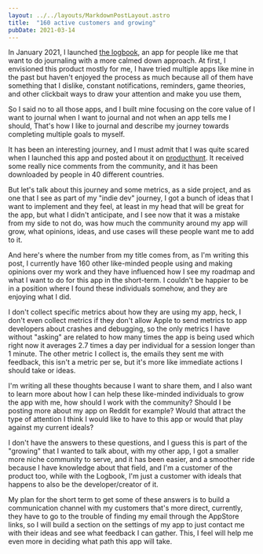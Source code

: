 ```yaml
---
layout: ../../layouts/MarkdownPostLayout.astro
title:  "160 active customers and growing"
pubDate: 2021-03-14
---
```


In January 2021, I launched [the logbook](https://logbook.today/), an app for people like me that want to do journaling with a more calmed down approach. At first, I envisioned this product mostly for me, I have tried multiple apps like mine in the past but haven't enjoyed the process as much because all of them have something that I dislike, constant notifications, reminders, game theories, and other clickbait ways to draw your attention and make you use them,

So I said no to all those apps, and I built mine focusing on the core value of I want to journal when I want to journal and not when an app tells me I should, That's how I like to journal and describe my journey towards completing multiple goals to myself.

It has been an interesting journey, and I must admit that I was quite scared when I launched this app and posted about it on [producthunt](https://www.producthunt.com/posts/logbook). It received some really nice comments from the community, and it has been downloaded by people in 40 different countries.

But let's talk about this journey and some metrics, as a side project, and as one that I see as part of my "indie dev" journey, I got a bunch of ideas that I want to implement and they feel, at least in my head that will be great for the app, but what I didn't anticipate, and I see now that it was a mistake from my side to not do, was how much the community around my app will grow, what opinions, ideas, and use cases will these people want me to add to it.

And here's where the number from my title comes from, as I'm writing this post, I currently have 160 other like-minded people using and making opinions over my work and they have influenced how I see my roadmap and what I want to do for this app in the short-term. I couldn't be happier to be in a position where I found these individuals somehow, and they are enjoying what I did.

I don't collect specific metrics about how they are using my app, heck, I don't even collect metrics if they don't allow Apple to send metrics to app developers about crashes and debugging, so the only metrics I have without "asking" are related to how many times the app is being used which right now it averages 2.7 times a day per individual for a session longer than 1 minute. The other metric I collect is, the emails they sent me with feedback, this isn't a metric per se, but it's more like immediate actions I should take or ideas.

I'm writing all these thoughts because I want to share them, and I also want to learn more about how I can help these like-minded individuals to grow the app with me, how should I work with the community? Should I be posting more about my app on Reddit for example? Would that attract the type of attention I think I would like to have to this app or would that play against my current ideals?

I don't have the answers to these questions, and I guess this is part of the "growing" that I wanted to talk about, with my other app, I got a smaller more niche community to serve, and it has been easier, and a smoother ride because I have knowledge about that field, and I'm a customer of the product too, while with the Logbook, I'm just a customer with ideals that happens to also be the developer/creator of it.

My plan for the short term to get some of these answers is to build a communication channel with my customers that's more direct, currently, they have to go to the trouble of finding my email through the AppStore links, so I will build a section on the settings of my app to just contact me with their ideas and see what feedback I can gather. This, I feel will help me even more in deciding what path this app will take.
